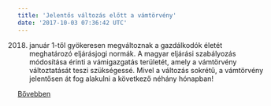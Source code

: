 ```yaml
---
title: 'Jelentős változás előtt a vámtörvény'
date: '2017-10-03 07:36:42 UTC'
---
```


2018. január 1-től gyökeresen megváltoznak a gazdálkodók életét meghatározó eljárásjogi normák. A magyar eljárási szabályozás módosítása érinti a vámigazgatás területét, amely a vámtörvény változtatását teszi szükségessé. Mivel a változás sokrétű, a vámtörvény jelentősen át fog alakulni a következő néhány hónapban!


[Bővebben](http://ift.tt/2xQO4Hp)
